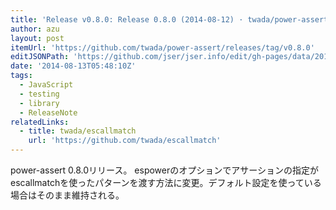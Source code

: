 ```yaml
---
title: 'Release v0.8.0: Release 0.8.0 (2014-08-12) · twada/power-assert'
author: azu
layout: post
itemUrl: 'https://github.com/twada/power-assert/releases/tag/v0.8.0'
editJSONPath: 'https://github.com/jser/jser.info/edit/gh-pages/data/2014/08/index.json'
date: '2014-08-13T05:48:10Z'
tags:
  - JavaScript
  - testing
  - library
  - ReleaseNote
relatedLinks:
  - title: twada/escallmatch
    url: 'https://github.com/twada/escallmatch'
---
```

power-assert 0.8.0リリース。
espowerのオプションでアサーションの指定がescallmatchを使ったパターンを渡す方法に変更。デフォルト設定を使っている場合はそのまま維持される。
